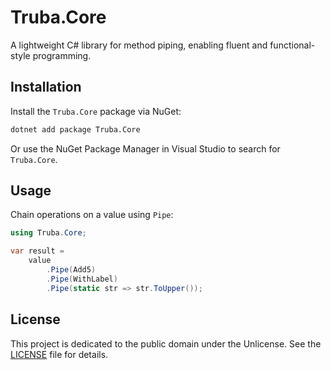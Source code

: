 ﻿# Truba.Core

A lightweight C# library for method piping, enabling fluent and functional-style programming.

## Installation

Install the `Truba.Core` package via NuGet:

```bash
dotnet add package Truba.Core
```

Or use the NuGet Package Manager in Visual Studio to search for `Truba.Core`.

## Usage

Chain operations on a value using `Pipe`:

```csharp
using Truba.Core;

var result =
    value
        .Pipe(Add5)
        .Pipe(WithLabel)
        .Pipe(static str => str.ToUpper());
```

## License

This project is dedicated to the public domain under the Unlicense. See the [LICENSE](LICENSE) file for details.
